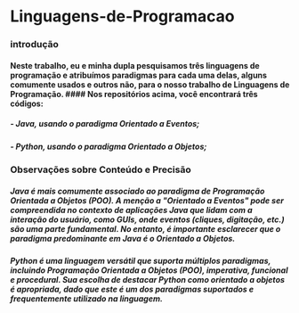 # Linguagens-de-Programacao

### introdução
#### Neste trabalho, eu e minha dupla pesquisamos três linguagens de programação e atribuímos paradigmas para cada uma delas, alguns comumente usados e outros não, para o nosso trabalho de Linguagens de Programação. #### Nos repositórios acima, você encontrará três códigos:

##### - Java, usando o paradigma Orientado a Eventos;
##### - Python, usando o paradigma Orientado a Objetos;

### Observações sobre Conteúdo e Precisão
##### Java é mais comumente associado ao paradigma de Programação Orientada a Objetos (POO). A menção a "Orientado a Eventos" pode ser compreendida no contexto de aplicações Java que lidam com a interação do usuário, como GUIs, onde eventos (cliques, digitação, etc.) são uma parte fundamental. No entanto, é importante esclarecer que o paradigma predominante em Java é o Orientado a Objetos.
##### Python é uma linguagem versátil que suporta múltiplos paradigmas, incluindo Programação Orientada a Objetos (POO), imperativa, funcional e procedural. Sua escolha de destacar Python como orientado a objetos é apropriada, dado que este é um dos paradigmas suportados e frequentemente utilizado na linguagem.

